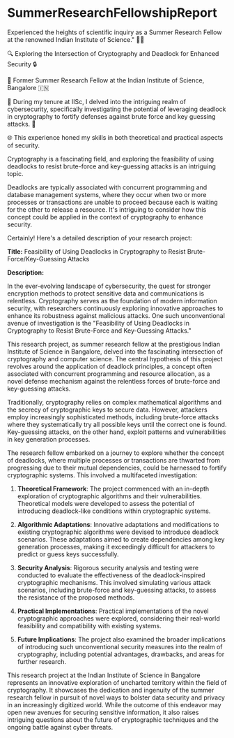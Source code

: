 # SummerResearchFellowshipReport
Experienced the heights of scientific inquiry as a Summer Research Fellow at the renowned Indian Institute of Science." 🔬🌞

🔍 Exploring the Intersection of Cryptography and Deadlock for Enhanced Security 🔒

🔬 Former Summer Research Fellow at the Indian Institute of Science, Bangalore 🇮🇳

🧩 During my tenure at IISc, I delved into the intriguing realm of cybersecurity, specifically investigating the potential of leveraging deadlock in cryptography to fortify defenses against brute force and key guessing attacks. 🤖

🌐 This experience honed my skills in both theoretical and practical aspects of security.

Cryptography is a fascinating field, and exploring the feasibility of using deadlocks to resist brute-force and key-guessing attacks is an intriguing topic.

Deadlocks are typically associated with concurrent programming and database management systems, where they occur when two or more processes or transactions are unable to proceed because each is waiting for the other to release a resource. It's intriguing to consider how this concept could be applied in the context of cryptography to enhance security.

Certainly! Here's a detailed description of your research project:

**Title:** Feasibility of Using Deadlocks in Cryptography to Resist Brute-Force/Key-Guessing Attacks

**Description:**

In the ever-evolving landscape of cybersecurity, the quest for stronger encryption methods to protect sensitive data and communications is relentless. Cryptography serves as the foundation of modern information security, with researchers continuously exploring innovative approaches to enhance its robustness against malicious attacks. One such unconventional avenue of investigation is the "Feasibility of Using Deadlocks in Cryptography to Resist Brute-Force and Key-Guessing Attacks."

This research project, as summer research fellow at the prestigious Indian Institute of Science in Bangalore, delved into the fascinating intersection of cryptography and computer science. The central hypothesis of this project revolves around the application of deadlock principles, a concept often associated with concurrent programming and resource allocation, as a novel defense mechanism against the relentless forces of brute-force and key-guessing attacks.

Traditionally, cryptography relies on complex mathematical algorithms and the secrecy of cryptographic keys to secure data. However, attackers employ increasingly sophisticated methods, including brute-force attacks where they systematically try all possible keys until the correct one is found. Key-guessing attacks, on the other hand, exploit patterns and vulnerabilities in key generation processes.

The research fellow embarked on a journey to explore whether the concept of deadlocks, where multiple processes or transactions are thwarted from progressing due to their mutual dependencies, could be harnessed to fortify cryptographic systems. This involved a multifaceted investigation:

1. **Theoretical Framework**: The project commenced with an in-depth exploration of cryptographic algorithms and their vulnerabilities. Theoretical models were developed to assess the potential of introducing deadlock-like conditions within cryptographic systems.

2. **Algorithmic Adaptations**: Innovative adaptations and modifications to existing cryptographic algorithms were devised to introduce deadlock scenarios. These adaptations aimed to create dependencies among key generation processes, making it exceedingly difficult for attackers to predict or guess keys successfully.

3. **Security Analysis**: Rigorous security analysis and testing were conducted to evaluate the effectiveness of the deadlock-inspired cryptographic mechanisms. This involved simulating various attack scenarios, including brute-force and key-guessing attacks, to assess the resistance of the proposed methods.

4. **Practical Implementations**: Practical implementations of the novel cryptographic approaches were explored, considering their real-world feasibility and compatibility with existing systems.

5. **Future Implications**: The project also examined the broader implications of introducing such unconventional security measures into the realm of cryptography, including potential advantages, drawbacks, and areas for further research.

This research project at the Indian Institute of Science in Bangalore represents an innovative exploration of uncharted territory within the field of cryptography. It showcases the dedication and ingenuity of the summer research fellow in pursuit of novel ways to bolster data security and privacy in an increasingly digitized world. While the outcome of this endeavor may open new avenues for securing sensitive information, it also raises intriguing questions about the future of cryptographic techniques and the ongoing battle against cyber threats.
